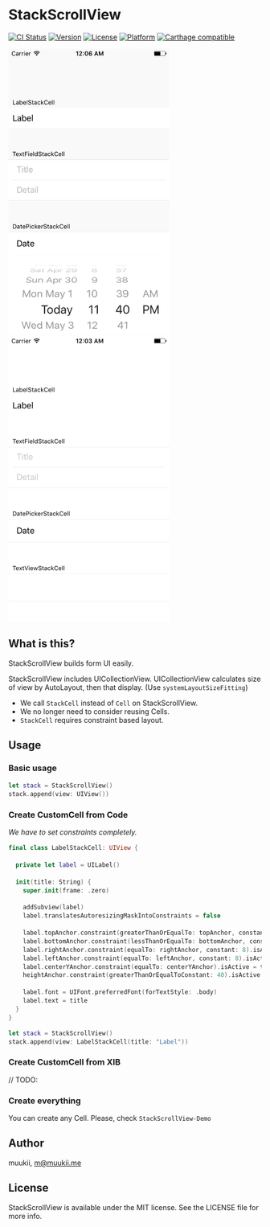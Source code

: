 # StackScrollView

[![CI Status](http://img.shields.io/travis/muukii/StackScrollView.svg?style=flat)](https://travis-ci.org/muukii/StackScrollView)
[![Version](https://img.shields.io/cocoapods/v/StackScrollView.svg?style=flat)](http://cocoapods.org/pods/StackScrollView)
[![License](https://img.shields.io/cocoapods/l/StackScrollView.svg?style=flat)](http://cocoapods.org/pods/StackScrollView)
[![Platform](https://img.shields.io/cocoapods/p/StackScrollView.svg?style=flat)](http://cocoapods.org/pods/StackScrollView)
[![Carthage compatible](https://img.shields.io/badge/Carthage-compatible-4BC51D.svg?style=flat)](https://github.com/Carthage/Carthage)

<img width=320 src="Resources/shot.png">

<img width=320 src="Resources/sample.gif">

## What is this?

StackScrollView builds form UI easily.

StackScrollView includes UICollectionView.
UICollectionView calculates size of view by AutoLayout, then that display.
(Use `systemLayoutSizeFitting`)

- We call `StackCell` instead of `Cell` on StackScrollView.
- We no longer need to consider reusing Cells.
- `StackCell` requires constraint based layout.

## Usage

### Basic usage

```swift
let stack = StackScrollView()
stack.append(view: UIView())
```

### Create CustomCell from Code

*We have to set constraints completely.*

```swift
final class LabelStackCell: UIView {
  
  private let label = UILabel()
  
  init(title: String) {
    super.init(frame: .zero)
    
    addSubview(label)
    label.translatesAutoresizingMaskIntoConstraints = false
    
    label.topAnchor.constraint(greaterThanOrEqualTo: topAnchor, constant: 8).isActive = true
    label.bottomAnchor.constraint(lessThanOrEqualTo: bottomAnchor, constant: 8).isActive = true
    label.rightAnchor.constraint(equalTo: rightAnchor, constant: 8).isActive = true
    label.leftAnchor.constraint(equalTo: leftAnchor, constant: 8).isActive = true
    label.centerYAnchor.constraint(equalTo: centerYAnchor).isActive = true
    heightAnchor.constraint(greaterThanOrEqualToConstant: 40).isActive = true
    
    label.font = UIFont.preferredFont(forTextStyle: .body)
    label.text = title
  }
}
```

```swift
let stack = StackScrollView()
stack.append(view: LabelStackCell(title: "Label"))
```

### Create CustomCell from XIB

// TODO:

### Create everything

You can create any Cell.
Please, check `StackScrollView-Demo`

## Author

muukii, m@muukii.me

## License

StackScrollView is available under the MIT license. See the LICENSE file for more info.
